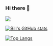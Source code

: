 ### Hi there 👋

<img src='https://github-readme-stats.vercel.app/api?username=ywbk&theme=radical&show_icons=true&count_private=true&hide=contribs'></img>

[![Bill's GitHub stats](https://github-readme-stats.vercel.app/api?username=ywbk&theme=dracula&count_private=true)](https://github.com/ywbk/github-readme-stats)

[![Top Langs](https://github-readme-stats.vercel.app/api/top-langs/?username=ywbk&theme=dracula)](https://github.com/ywbk/github-readme-stats)


<!--
**YWBK/YWBK** is a ✨ _special_ ✨ repository because its `README.md` (this file) appears on your GitHub profile.

Here are some ideas to get you started:

- 🔭 I’m currently working on ...
- 🌱 I’m currently learning ...
- 👯 I’m looking to collaborate on ...
- 🤔 I’m looking for help with ...
- 💬 Ask me about ...
- 📫 How to reach me: ...
- 😄 Pronouns: ...
- ⚡ Fun fact: ...
-->
